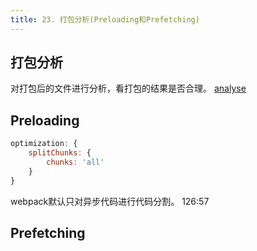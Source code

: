 ```yaml
---
title: 23. 打包分析(Preloading和Prefetching)
---
```


## 打包分析
对打包后的文件进行分析，看打包的结果是否合理。
[analyse](https://github.com/webpack/analyse)
## Preloading
```js
optimization: {
    splitChunks: {
        chunks: 'all'
    }
}
```
webpack默认只对异步代码进行代码分割。
126:57
## Prefetching